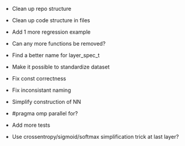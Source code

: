 * Clean up repo structure
* Clean up code structure in files
* Add 1 more regression example
* Can any more functions be removed?
* Find a better name for layer_spec_t
* Make it possible to standardize dataset

* Fix const correctness
* Fix inconsistant naming
* Simplify construction of NN
* #pragma omp parallel for?
* Add more tests
* Use crossentropy/sigmoid/softmax simplification trick at last layer?
